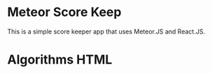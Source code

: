 # Meteor Score Keep

This is a simple score keeper app that uses Meteor.JS and React.JS.
# Algorithms HTML
